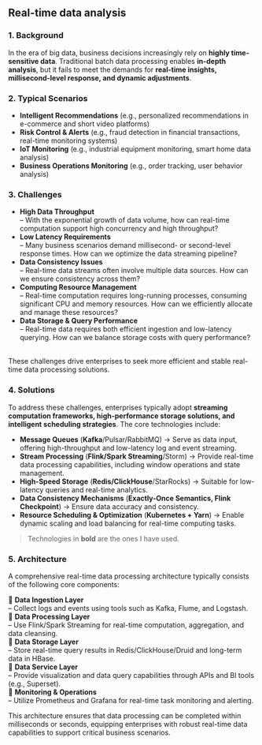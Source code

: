 ## Real-time data analysis

### 1. Background

In the era of big data, business decisions increasingly rely on **highly time-sensitive data**. Traditional batch data processing enables **in-depth analysis**, but it fails to meet the demands for **real-time insights, millisecond-level response, and dynamic adjustments**.  

### 2. Typical Scenarios

- **Intelligent Recommendations** (e.g., personalized recommendations in e-commerce and short video platforms)  
- **Risk Control & Alerts** (e.g., fraud detection in financial transactions, real-time monitoring systems)  
- **IoT Monitoring** (e.g., industrial equipment monitoring, smart home data analysis)  
- **Business Operations Monitoring** (e.g., order tracking, user behavior analysis)  

### 3. Challenges

- **High Data Throughput**  
    – With the exponential growth of data volume, how can real-time computation support high concurrency and high throughput?  
- **Low Latency Requirements**  
  – Many business scenarios demand millisecond- or second-level response times. How can we optimize the data streaming pipeline?  
- **Data Consistency Issues**  
  – Real-time data streams often involve multiple data sources. How can we ensure consistency across them?  
- **Computing Resource Management**  
  – Real-time computation requires long-running processes, consuming significant CPU and memory resources. How can we efficiently allocate and manage these resources?  
- **Data Storage & Query Performance**  
  – Real-time data requires both efficient ingestion and low-latency querying. How can we balance storage costs with query performance?  

&nbsp;  
These challenges drive enterprises to seek more efficient and stable real-time data processing solutions.  

### 4. Solutions

To address these challenges, enterprises typically adopt **streaming computation frameworks, high-performance storage solutions, and intelligent scheduling strategies**. The core technologies include:  

- **Message Queues** (**Kafka**/Pulsar/RabbitMQ) → Serve as data input, offering high-throughput and low-latency log and event streaming.  
- **Stream Processing** (**Flink/Spark Streaming**/Storm) → Provide real-time data processing capabilities, including window operations and state management.  
- **High-Speed Storage** (**Redis/ClickHouse**/StarRocks) → Suitable for low-latency queries and real-time analytics.  
- **Data Consistency Mechanisms** (**Exactly-Once Semantics, Flink Checkpoint**) → Ensure data accuracy and consistency.  
- **Resource Scheduling & Optimization** (**Kubernetes + Yarn**) → Enable dynamic scaling and load balancing for real-time computing tasks.  

> Technologies in **bold** are the ones I have used.  

### 5. Architecture  

A comprehensive real-time data processing architecture typically consists of the following core components:  

📌 **Data Ingestion Layer**  
    – Collect logs and events using tools such as Kafka, Flume, and Logstash.  
📌 **Data Processing Layer**  
    – Use Flink/Spark Streaming for real-time computation, aggregation, and data cleansing.  
📌 **Data Storage Layer**  
    – Store real-time query results in Redis/ClickHouse/Druid and long-term data in HBase.  
📌 **Data Service Layer**  
    – Provide visualization and data query capabilities through APIs and BI tools (e.g., Superset).  
📌 **Monitoring & Operations**  
    – Utilize Prometheus and Grafana for real-time task monitoring and alerting.  

This architecture ensures that data processing can be completed within milliseconds or seconds, equipping enterprises with robust real-time data capabilities to support critical business scenarios.  



